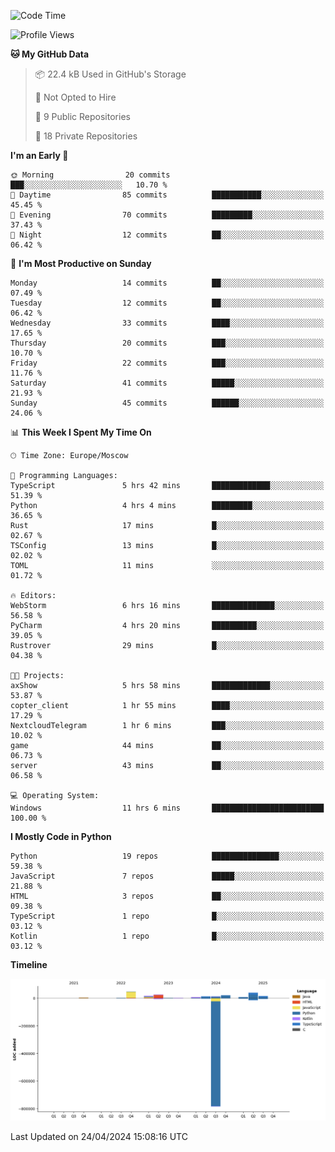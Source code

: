 <!--START_SECTION:waka-->
![Code Time](http://img.shields.io/badge/Code%20Time-274%20hrs%2057%20mins-blue)

![Profile Views](http://img.shields.io/badge/Profile%20Views-0-blue)

**🐱 My GitHub Data** 

> 📦 22.4 kB Used in GitHub's Storage 
 > 
> 🚫 Not Opted to Hire
 > 
> 📜 9 Public Repositories 
 > 
> 🔑 18 Private Repositories 
 > 
**I'm an Early 🐤** 

```text
🌞 Morning                20 commits          ███░░░░░░░░░░░░░░░░░░░░░░   10.70 % 
🌆 Daytime                85 commits          ███████████░░░░░░░░░░░░░░   45.45 % 
🌃 Evening                70 commits          █████████░░░░░░░░░░░░░░░░   37.43 % 
🌙 Night                  12 commits          ██░░░░░░░░░░░░░░░░░░░░░░░   06.42 % 
```
📅 **I'm Most Productive on Sunday** 

```text
Monday                   14 commits          ██░░░░░░░░░░░░░░░░░░░░░░░   07.49 % 
Tuesday                  12 commits          ██░░░░░░░░░░░░░░░░░░░░░░░   06.42 % 
Wednesday                33 commits          ████░░░░░░░░░░░░░░░░░░░░░   17.65 % 
Thursday                 20 commits          ███░░░░░░░░░░░░░░░░░░░░░░   10.70 % 
Friday                   22 commits          ███░░░░░░░░░░░░░░░░░░░░░░   11.76 % 
Saturday                 41 commits          █████░░░░░░░░░░░░░░░░░░░░   21.93 % 
Sunday                   45 commits          ██████░░░░░░░░░░░░░░░░░░░   24.06 % 
```


📊 **This Week I Spent My Time On** 

```text
🕑︎ Time Zone: Europe/Moscow

💬 Programming Languages: 
TypeScript               5 hrs 42 mins       █████████████░░░░░░░░░░░░   51.39 % 
Python                   4 hrs 4 mins        █████████░░░░░░░░░░░░░░░░   36.65 % 
Rust                     17 mins             █░░░░░░░░░░░░░░░░░░░░░░░░   02.67 % 
TSConfig                 13 mins             █░░░░░░░░░░░░░░░░░░░░░░░░   02.02 % 
TOML                     11 mins             ░░░░░░░░░░░░░░░░░░░░░░░░░   01.72 % 

🔥 Editors: 
WebStorm                 6 hrs 16 mins       ██████████████░░░░░░░░░░░   56.58 % 
PyCharm                  4 hrs 20 mins       ██████████░░░░░░░░░░░░░░░   39.05 % 
Rustrover                29 mins             █░░░░░░░░░░░░░░░░░░░░░░░░   04.38 % 

🐱‍💻 Projects: 
axShow                   5 hrs 58 mins       █████████████░░░░░░░░░░░░   53.87 % 
copter_client            1 hr 55 mins        ████░░░░░░░░░░░░░░░░░░░░░   17.29 % 
NextcloudTelegram        1 hr 6 mins         ███░░░░░░░░░░░░░░░░░░░░░░   10.02 % 
game                     44 mins             ██░░░░░░░░░░░░░░░░░░░░░░░   06.73 % 
server                   43 mins             ██░░░░░░░░░░░░░░░░░░░░░░░   06.58 % 

💻 Operating System: 
Windows                  11 hrs 6 mins       █████████████████████████   100.00 % 
```

**I Mostly Code in Python** 

```text
Python                   19 repos            ███████████████░░░░░░░░░░   59.38 % 
JavaScript               7 repos             █████░░░░░░░░░░░░░░░░░░░░   21.88 % 
HTML                     3 repos             ██░░░░░░░░░░░░░░░░░░░░░░░   09.38 % 
TypeScript               1 repo              █░░░░░░░░░░░░░░░░░░░░░░░░   03.12 % 
Kotlin                   1 repo              █░░░░░░░░░░░░░░░░░░░░░░░░   03.12 % 
```



**Timeline**

![Lines of Code chart](https://raw.githubusercontent.com/adlemx/adlemx/main/assets/bar_graph.png)


 Last Updated on 24/04/2024 15:08:16 UTC
<!--END_SECTION:waka-->
